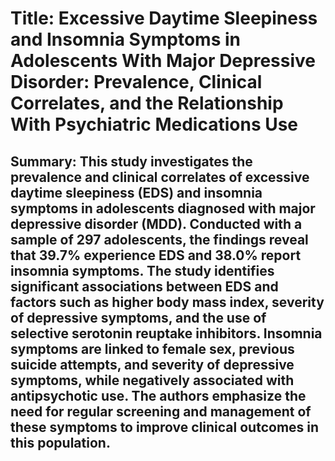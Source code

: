 # Title: Excessive Daytime Sleepiness and Insomnia Symptoms in Adolescents With Major Depressive Disorder: Prevalence, Clinical Correlates, and the Relationship With Psychiatric Medications Use

## Summary: This study investigates the prevalence and clinical correlates of excessive daytime sleepiness (EDS) and insomnia symptoms in adolescents diagnosed with major depressive disorder (MDD). Conducted with a sample of 297 adolescents, the findings reveal that 39.7% experience EDS and 38.0% report insomnia symptoms. The study identifies significant associations between EDS and factors such as higher body mass index, severity of depressive symptoms, and the use of selective serotonin reuptake inhibitors. Insomnia symptoms are linked to female sex, previous suicide attempts, and severity of depressive symptoms, while negatively associated with antipsychotic use. The authors emphasize the need for regular screening and management of these symptoms to improve clinical outcomes in this population.